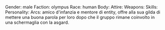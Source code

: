 Gender: male
Faction: olympus
Race: human
Body: 
Attire:
Weapons:
Skills:
Personality:
Arcs: amico d'infanzia e mentore di entity, offre alla sua gilda di mettere una buona parola per loro dopo che il gruppo rimane coinvolto in una schermaglia con la asgard.